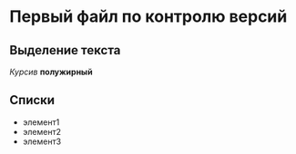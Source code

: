 # Первый файл по контролю версий
## Выделение текста
*Курсив*
**полужирный**
## Списки
* элемент1
* элемент2
* элемент3
